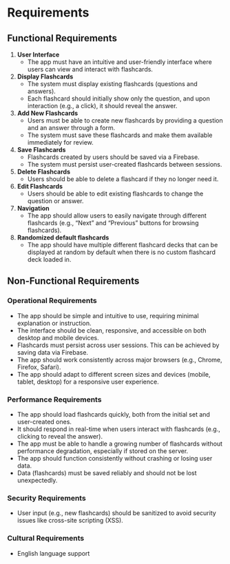 # Requirements

## Functional Requirements

1. **User Interface**
   - The app must have an intuitive and user-friendly interface where users can view and interact with flashcards.
2. **Display Flashcards**
   - The system must display existing flashcards (questions and answers).
   - Each flashcard should initially show only the question, and upon interaction (e.g., a click), it should reveal the answer.
3. **Add New Flashcards**
   - Users must be able to create new flashcards by providing a question and an answer through a form.
   - The system must save these flashcards and make them available immediately for review.
4. **Save Flashcards**
   - Flashcards created by users should be saved via a Firebase.
   - The system must persist user-created flashcards between sessions.
5. **Delete Flashcards**
   - Users should be able to delete a flashcard if they no longer need it.
6. **Edit Flashcards**
   - Users should be able to edit existing flashcards to change the question or answer.
7. **Navigation**
   - The app should allow users to easily navigate through different flashcards (e.g., “Next” and “Previous” buttons for browsing flashcards).
8. **Randomized default flashcards**
   - The app should have multiple different flashcard decks that can be displayed at random by default when there is no custom flashcard deck loaded in.

## Non-Functional Requirements

### Operational Requirements

- The app should be simple and intuitive to use, requiring minimal explanation or instruction.
- The interface should be clean, responsive, and accessible on both desktop and mobile devices.
- Flashcards must persist across user sessions. This can be achieved by saving data via Firebase.
- The app should work consistently across major browsers (e.g., Chrome, Firefox, Safari).
- The app should adapt to different screen sizes and devices (mobile, tablet, desktop) for a responsive user experience.

### Performance Requirements

- The app should load flashcards quickly, both from the initial set and user-created ones.
- It should respond in real-time when users interact with flashcards (e.g., clicking to reveal the answer).
- The app must be able to handle a growing number of flashcards without performance degradation, especially if stored on the server.
- The app should function consistently without crashing or losing user data.
- Data (flashcards) must be saved reliably and should not be lost unexpectedly.

### Security Requirements

- User input (e.g., new flashcards) should be sanitized to avoid security issues like cross-site scripting (XSS).

### Cultural Requirements

- English language support
